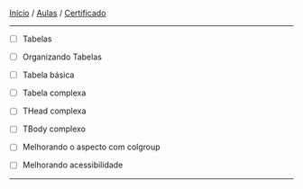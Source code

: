 [Início](https://github.com/Thalyalm/rocketseat-trilha-fundamentar) /
[Aulas](https://github.com/Thalyalm/rocketseat-trilha-fundamentar/tree/main/aulas) /
[Certificado](https://github.com/Thalyalm/rocketseat-trilha-fundamentar/tree/main/certificado)

---

- [ ] Tabelas

- [ ] Organizando Tabelas

- [ ] Tabela básica

- [ ] Tabela complexa

- [ ] THead complexa

- [ ] TBody complexo

- [ ] Melhorando o aspecto com colgroup

- [ ] Melhorando acessibilidade

---